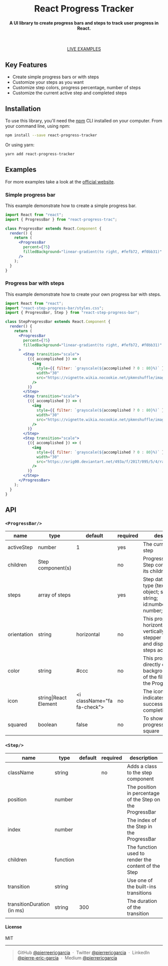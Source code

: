 
<h1 align="center">
  React Progress Tracker
</h1>

<h4 align="center">A UI library to create progress bars and steps to track user progress in React.</h4>

<br>

<p align="center" >
  <a href="https://progress-stepper.netlify.app/">LIVE EXAMPLES</a>
</p>

## Key Features

- Create simple progress bars or with steps
- Customize your steps as you want 
- Customize step colors, progress percentage, number of steps
- Customize the current active step and completed steps

## Installation

To use this library, you'll need the [npm](http://npmjs.com) CLI installed on your computer. From your command line, using npm:

```bash
npm install --save react-progress-tracker
```

Or using yarn:

```bash
yarn add react-progress-tracker
```

## Examples

For more examples take a look at the [official website](https://progress-stepper.netlify.app/).

### Simple progress bar

This example demonstrate how to create a simple progress bar.

```jsx
import React from "react";
import { ProgressBar } from "react-progress-trac";

class ProgressBar extends React.Component {
  render() {
    return (
      <ProgressBar
        percent={75}
        filledBackground="linear-gradient(to right, #fefb72, #f0bb31)"
      />
    );
  }
}
```

### Progress bar with steps

This example demonstrate how to create your own progress bar with steps.

```jsx
import React from "react";
import "react-step-progress-bar/styles.css";
import { ProgressBar, Step } from "react-step-progress-bar";

class StepProgressBar extends React.Component {
  render() {
    return (
      <ProgressBar
        percent={75}
        filledBackground="linear-gradient(to right, #fefb72, #f0bb31)"
      >
        <Step transition="scale">
          {({ accomplished }) => (
            <img
              style={{ filter: `grayscale(${accomplished ? 0 : 80}%)` }}
              width="30"
              src="https://vignette.wikia.nocookie.net/pkmnshuffle/images/9/9d/Pichu.png/revision/latest?cb=20170407222851"
            />
          )}
        </Step>
        <Step transition="scale">
          {({ accomplished }) => (
            <img
              style={{ filter: `grayscale(${accomplished ? 0 : 80}%)` }}
              width="30"
              src="https://vignette.wikia.nocookie.net/pkmnshuffle/images/9/97/Pikachu_%28Smiling%29.png/revision/latest?cb=20170410234508"
            />
          )}
        </Step>
        <Step transition="scale">
          {({ accomplished }) => (
            <img
              style={{ filter: `grayscale(${accomplished ? 0 : 80}%)` }}
              width="30"
              src="https://orig00.deviantart.net/493a/f/2017/095/5/4/raichu_icon_by_pokemonshuffle_icons-db4ryym.png"
            />
          )}
        </Step>
      </ProgressBar>
    );
  }
}
```
## API

### `<ProgressBar/>`

<table class="table table-bordered table-striped">
  <thead>
    <tr>
      <th style="width: 100px;">name</th>
      <th style="width: 50px;">type</th>
      <th style="width: 50px;">default</th>
      <th>required</th>
      <th>description</th>
    </tr>
  </thead>
  <tbody>
    <tr>
      <td>activeStep</td>
      <td>number</td>
      <td>1</td>
	  <td>yes</td>
      <td>The current active step</td>
    </tr>
    <tr>
      <td>children</td>
      <td>Step component(s)</td>
      <td></td>
      <td>no</td>
      <td>ProgressBar accepts Step component as its children</td>
    </tr>
    <tr>
      <td>steps</td>
      <td>array of steps</td>
      <td></td>
      <td>yes</td>
      <td>Step data is of the type {text?:  string  |  object; status?:  string; id:number;progress?:  number;}</td>
    </tr>
    <tr>
      <td>orientation</td>
      <td>string</td>
      <td>horizontal</td>
      <td>no</td>
      <td>This prop is used to horizontally or vertically align the stepper component and display the steps accordingly</td>
    </tr>
    <tr>
      <td>color</td>
      <td>string</td>
      <td>#ccc</td>
      <td>no</td>
      <td>This props is used directly on the CSS background property of the filled part of the Progress Tracker</td>
    </tr>
    <tr>
      <td>icon</td>
      <td>string|React Element</td>
      <td>&lt;i className="fa fa-check"></i></td>
      <td>no</td>
      <td>The icon that indicates the successful completion of a step</td>
    </tr>
    <tr>
      <td>squared</td>
      <td>boolean</td>
      <td>false</td>
      <td>no</td>
      <td>To show the progress steps as square</td>
    </tr>
  </tbody>
</table>

### `<Step/>`

<table class="table table-bordered table-striped">
  <thead>
    <tr>
      <th style="width: 100px;">name</th>
      <th style="width: 50px;">type</th>
      <th style="width: 50px;">default</th>
      <th style="width: 50px;">required</th>
      <th>description</th>
    </tr>
  </thead>
  <tbody>
    <tr>
      <td>className</td>
      <td>string</td>
      <td></td>
      <td>no</td>
      <td>Adds a class to the step component</td>
    </tr>
    <tr>
      <td>position</td>
      <td>number</td>
      <td></td>
      <td></td>
      <td>The position in percentage of the Step on the ProgressBar</td>
    </tr>
    <tr>
      <td>index</td>
      <td>number</td>
      <td></td>
      <td></td>
      <td>The index of the Step in the ProgressBar</td>
    </tr>
    <tr>
      <td>children</td>
      <td>function</td>
      <td></td>
      <td></td>
      <td>The function used to render the content of the Step</td>
    </tr>
    <tr>
      <td>transition</td>
      <td>string</td>
      <td></td>
      <td></td>
      <td>Use one of the built-ins transitions</td>
    </tr>
    <tr>
      <td>transitionDuration (in ms)</td>
      <td>string</td>
      <td>300</td>
      <td></td>
      <td>The duration of the transition</td>
    </tr>
  </tbody>
</table>

#### License

MIT

---

> GitHub [@pierreericgarcia](https://github.com/pierreericgarcia) &nbsp;&middot;&nbsp;
> Twitter [@pierrericgarcia](https://twitter.com/pierrericgarcia) &nbsp;&middot;&nbsp;
> LinkedIn [@pierre-eric-garcia](https://www.linkedin.com/in/pierre-eric-garcia) &nbsp;&middot;&nbsp;
> Medium [@pierrericgarcia](https://medium.com/@pierrericgarcia)